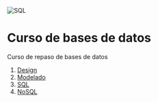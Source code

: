 ![SQL](https://storage.googleapis.com/medium-feed.appspot.com/images%2F9353691196%2Fbf0353ae89496-O-que-e-SQL-Server.jpg)
# Curso de bases de datos

Curso de repaso de bases de datos

1. [Design](./01-DESING/)
2. [Modelado](./02-MODELLING/)
3. [SQL](./03-SQL/)
4. [NoSQL]()